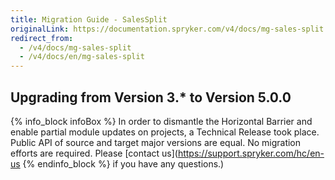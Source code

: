 ```yaml
---
title: Migration Guide - SalesSplit
originalLink: https://documentation.spryker.com/v4/docs/mg-sales-split
redirect_from:
  - /v4/docs/mg-sales-split
  - /v4/docs/en/mg-sales-split
---
```


## Upgrading from Version 3.* to Version 5.0.0

{% info_block infoBox %}
In order to dismantle the Horizontal Barrier and enable partial module updates on projects, a Technical Release took place. Public API of source and target major versions are equal. No migration efforts are required. Please [contact us](https://support.spryker.com/hc/en-us
{% endinfo_block %} if you have any questions.)
